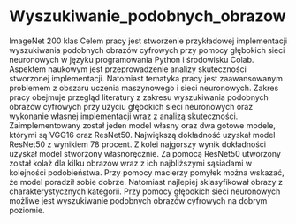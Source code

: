 # Wyszukiwanie_podobnych_obrazow
ImageNet 200 klas
Celem pracy jest stworzenie przykładowej implementacji wyszukiwania podobnych obrazów cyfrowych przy pomocy głębokich sieci neuronowych w języku programowania Python i środowisku Colab. Aspektem naukowym jest przeprowadzenie analizy skuteczności stworzonej implementacji. Natomiast tematyka pracy jest zaawansowanym problemem z obszaru uczenia maszynowego i sieci neuronowych. Zakres pracy obejmuje przegląd literatury z zakresu wyszukiwania podobnych obrazów cyfrowych przy użyciu głębokich sieci neuronowych oraz wykonanie własnej implementacji wraz z analizą skuteczności. Zaimplementowany został jeden model własny oraz dwa gotowe modele, którymi są VGG16 oraz ResNet50. Największą dokładność uzyskał model ResNet50 z wynikiem 78 procent. Z kolei najgorszy wynik dokładności uzyskał model stworzony własnoręcznie. Za pomocą ResNet50 utworzony został kolaż dla kilku obrazów wraz z ich najbliższymi sąsiadami w kolejności podobieństwa. Przy pomocy macierzy pomyłek można wskazać, że model poradził sobie dobrze. Natomiast najlepiej sklasyfikował obrazy z charakterystycznych kategorii. Przy pomocy głębokich sieci neuronowych możliwe jest wyszukiwanie podobnych obrazów cyfrowych na dobrym poziomie.
